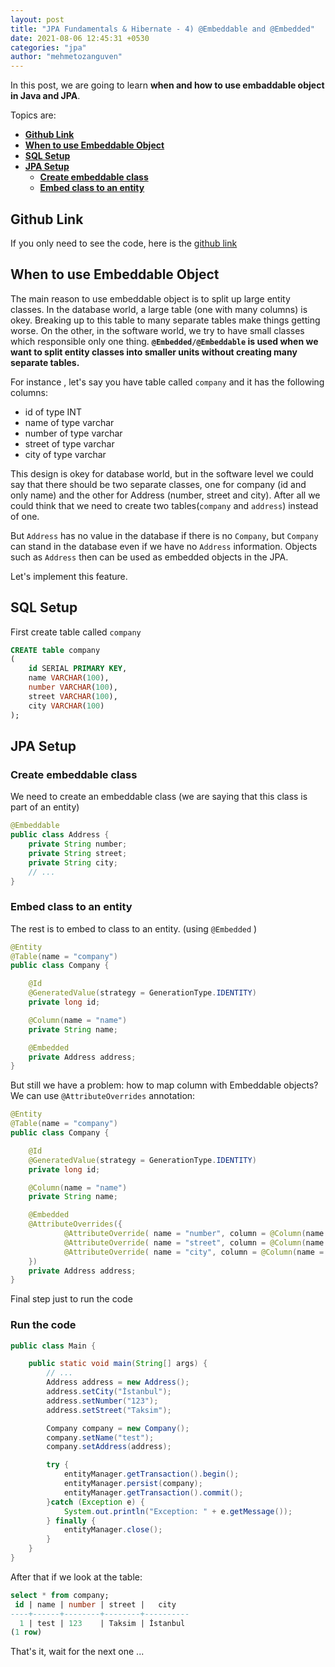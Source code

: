 ```yaml
---
layout: post
title: "JPA Fundamentals & Hibernate - 4) @Embeddable and @Embedded"
date: 2021-08-06 12:45:31 +0530
categories: "jpa"
author: "mehmetozanguven"
---
```


In this post, we are going to learn **when and how to use embaddable object in Java and JPA**.

Topics are:

- [**Github Link**](#github_link)
- [**When to use Embeddable Object**](#when_to_use)
- [**SQL Setup**](#sql_setup)
- [**JPA Setup**](#jpa_setup)
  - [**Create embeddable class**](#create_embeddable_class)
  - [**Embed class to an entity**](#embed_class)

## Github Link <a name="github_link"></a>

If you only need to see the code, here is the [github link](https://github.com/mehmetozanguven/jpa_fundamentals_and_hibernate/tree/master/embeddable-and-embedded)

## When to use Embeddable Object <a name="when_to_use"></a>

The main reason to use embeddable object is to split up large entity classes. In the database world, a large table (one with many columns) is okey. Breaking up to this table to many separate tables make things getting worse. On the other, in the software world, we try to have small classes which responsible only one thing. **`@Embedded/@Embeddable` is used when we want to split entity classes into smaller units without creating many separate tables.**

For instance , let's say you have table called `company` and it has the following columns:

- id of type INT
- name of type varchar
- number of type varchar
- street of type varchar
- city of type varchar

This design is okey for database world, but in the software level we could say that there should be two separate classes, one for company (id and only name) and the other for Address (number, street and city). After all we could think that we need to create two tables(`company` and `address`) instead of one.

But `Address` has no value in the database if there is no `Company`, but `Company` can stand in the database even if we have no `Address` information. Objects such as `Address` then can be used as embedded objects in the JPA.

Let's implement this feature.

## SQL Setup <a name="sql_setup"></a>

First create table called `company`

```sql
CREATE table company
(
	id SERIAL PRIMARY KEY,
	name VARCHAR(100),
	number VARCHAR(100),
	street VARCHAR(100),
	city VARCHAR(100)
);
```

## JPA Setup <a name="jpa_setup"></a>

### Create embeddable class <a name="create_embeddable_class"></a>

We need to create an embeddable class (we are saying that this class is part of an entity)

```java
@Embeddable
public class Address {
    private String number;
    private String street;
    private String city;
    // ...
}
```

### Embed class to an entity <a name="embed_class"></a>

The rest is to embed to class to an entity. (using `@Embedded` )

```java
@Entity
@Table(name = "company")
public class Company {

    @Id
    @GeneratedValue(strategy = GenerationType.IDENTITY)
    private long id;

    @Column(name = "name")
    private String name;

    @Embedded
    private Address address;
}
```

But still we have a problem: how to map column with Embeddable objects? We can use `@AttributeOverrides` annotation:

```java
@Entity
@Table(name = "company")
public class Company {

    @Id
    @GeneratedValue(strategy = GenerationType.IDENTITY)
    private long id;

    @Column(name = "name")
    private String name;

    @Embedded
    @AttributeOverrides({
            @AttributeOverride( name = "number", column = @Column(name = "number")),
            @AttributeOverride( name = "street", column = @Column(name = "street")),
            @AttributeOverride( name = "city", column = @Column(name = "city"))
    })
    private Address address;
}
```

Final step just to run the code

### Run the code

```java
public class Main {

    public static void main(String[] args) {
		// ...
        Address address = new Address();
        address.setCity("İstanbul");
        address.setNumber("123");
        address.setStreet("Taksim");

        Company company = new Company();
        company.setName("test");
        company.setAddress(address);

        try {
            entityManager.getTransaction().begin();
            entityManager.persist(company);
            entityManager.getTransaction().commit();
        }catch (Exception e) {
            System.out.println("Exception: " + e.getMessage());
        } finally {
            entityManager.close();
        }
    }
}
```

After that if we look at the table:

```sql
select * from company;
 id | name | number | street |   city
----+------+--------+--------+----------
  1 | test | 123    | Taksim | İstanbul
(1 row)
```

That's it, wait for the next one ...
